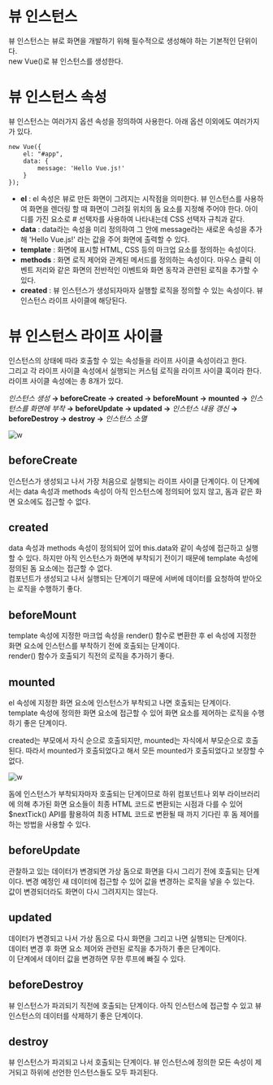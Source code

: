 # 뷰 인스턴스  
뷰 인스턴스는 뷰로 화면을 개발하기 위해 필수적으로 생성해야 하는 기본적인 단위이다.  
new Vue()로 뷰 인스턴스를 생성한다.

# 뷰 인스턴스 속성  
뷰 인스턴스는 여러가지 옵션 속성을 정의하여 사용한다. 아래 옵션 이외에도 여러가지가 있다.

```
new Vue({
    el: "#app",
    data: {
        message: 'Hello Vue.js!'
    }
});
```

- **el** : el 속성은 뷰로 만든 화면이 그려지는 시작점을 의미한다. 뷰 인스턴스를 사용하여 화면을 렌더링 할 때 화면이 그려질 위치의 돔 요소를 지정해 주어야 한다. 아이디를 가진 요소로 # 선택자를 사용하여 나타내는데 CSS 선택자 규칙과 같다.
- **data** : data라는 속성을 미리 정의하여 그 안에 message라는 새로운 속성을 추가해 'Hello Vue.js!' 라는 값을 주어 화면에 출력할 수 있다.
- **template** : 화면에 표시할 HTML, CSS 등의 마크업 요소를 정의하는 속성이다.
- **methods** : 화면 로직 제어와 관계된 메서드를 정의하는 속성이다. 마우스 클릭 이벤트 저리와 같은 화면의 전반적인 이벤트와 화면 동작과 관련된 로직을 추가할 수 있다.
- **created** : 뷰 인스턴스가 생성되자마자 실행할 로직을 정의할 수 있는 속성이다. 뷰 인스턴스 라이프 사이클에 해당된다.

# 뷰 인스턴스 라이프 사이클
인스턴스의 상태에 따라 호출할 수 있는 속성들을 라이프 사이클 속성이라고 한다.  
그리고 각 라이프 사이클 속성에서 실행되는 커스텀 로직을 라이프 사이클 훅이라 한다.  
라이프 사이클 속성에는 총 8개가 있다.

*인스턴스 생성* **→ beforeCreate → created → beforeMount → mounted →** *인스턴스를 화면에 부착* **→ beforeUpdate → updated →** *인스턴스 내용 갱신* **→ beforeDestroy → destroy →** *인스턴스 소멸*  

![w](https://user-images.githubusercontent.com/35294456/113461177-81295500-9456-11eb-8b85-97f6a6dff107.png)

## beforeCreate
인스턴스가 생성되고 나서 가장 처음으로 실행되는 라이프 사이클 단계이다. 이 단계에서는 data 속성과 methods 속성이 아직 인스턴스에 정의되어 있지 않고, 돔과 같은 화면 요소에도 접근할 수 없다.

## created
data 속성과 methods 속성이 정의되어 있어 this.data와 같이 속성에 접근하고 실행할 수 있다. 하지만 아직 인스턴스가 화면에 부착되기 전이기 때문에 template 속성에 정의된 돔 요소에는 접근할 수 없다.  
컴포넌트가 생성되고 나서 실행되는 단계이기 때문에 서버에 데이터를 요청하여 받아오는 로직을 수행하기 좋다.

## beforeMount
template 속성에 지정한 마크업 속성을 render() 함수로 변환한 후 el 속성에 지정한 화면 요소에 인스턴스를 부착하기 전에 호출되는 단계이다.  
render() 함수가 호출되기 직전의 로직을 추가하기 좋다.

## mounted
el 속성에 지정한 화면 요소에 인스턴스가 부착되고 나면 호출되는 단계이다.  
template 속성에 정의한 화면 요소에 접근할 수 있어 화면 요소를 제어하는 로직을 수행하기 좋은 단계이다.

created는 부모에서 자식 순으로 호출되지만, mounted는 자식에서 부모순으로 호출된다. 따라서 mounted가 호출되었다고 해서 모든 mounted가 호출되었다고 보장할 수 없다.

![w](https://user-images.githubusercontent.com/35294456/113461311-fe54ca00-9456-11eb-881b-e7213705e2a8.png)

돔에 인스턴스가 부착되자마자 호출되는 단계이므로 하위 컴포넌트나 외부 라이브러리에 의해 추가된 화면 요소들이 최종 HTML 코드로 변환되는 시점과 다를 수 있어 $nextTick() API를 활용하여 최종 HTML 코드로 변환될 때 까지 기다린 후 돔 제어를 하는 방법을 사용할 수 있다.

## beforeUpdate
관찰하고 있는 데이터가 변경되면 가상 돔으로 화면을 다시 그리기 전에 호출되는 단계이다.
변경 예정인 새 데이터에 접근할 수 있어 값을 변경하는 로직을 넣을 수 있는다.  
값이 변경되더라도 화면이 다시 그려지지는 않는다.

## updated
데이터가 변경되고 나서 가상 돔으로 다시 화면을 그리고 나면 실행되는 단계이다.  
데이터 변경 후 화면 요소 제어와 관련된 로직을 추가하기 좋은 단계이다.  
이 단계에서 데이터 값을 변경하면 무한 루프에 빠질 수 있다.

## beforeDestroy
뷰 인스턴스가 파괴되기 직전에 호출되는 단계이다. 아직 인스턴스에 접근할 수 있고 뷰 인스턴스의 데이터를 삭제하기 좋은 단계이다.

## destroy
뷰 인스턴스가 파괴되고 나서 호출되는 단계이다. 뷰 인스턴스에 정의한 모든 속성이 제거되고 하위에 선언한 인스턴스들도 모두 파괴된다.